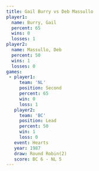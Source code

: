 ```yaml
---
title: Gail Burry vs Deb Massullo
player1:             
  name: Burry, Gail  
  percent: 65        
  wins: 0            
  losses: 1          
player2:             
  name: Massullo, Deb
  percent: 50        
  wins: 1            
  losses: 0          
games:
 - player1:          
     team: 'NL'      
     position: Second
     percent: 65     
     win: 0          
     loss: 1         
   player2:        
     team: 'BC'    
     position: Lead
     percent: 50   
     win: 1        
     loss: 0       
   event: Hearts       
   year: 1987          
   draw: Round Robin(2)
   score: BC 6 - NL 5  
---
```

